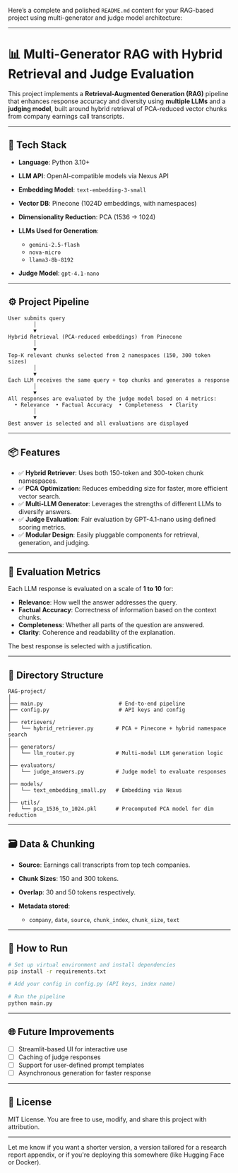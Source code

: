 Here’s a complete and polished `README.md` content for your RAG-based project using multi-generator and judge model architecture:

---

# 📊 Multi-Generator RAG with Hybrid Retrieval and Judge Evaluation

This project implements a **Retrieval-Augmented Generation (RAG)** pipeline that enhances response accuracy and diversity using **multiple LLMs** and a **judging model**, built around hybrid retrieval of PCA-reduced vector chunks from company earnings call transcripts.

---

## 🔧 Tech Stack

* **Language**: Python 3.10+
* **LLM API**: OpenAI-compatible models via Nexus API
* **Embedding Model**: `text-embedding-3-small`
* **Vector DB**: Pinecone (1024D embeddings, with namespaces)
* **Dimensionality Reduction**: PCA (1536 → 1024)
* **LLMs Used for Generation**:

  * `gemini-2.5-flash`
  * `nova-micro`
  * `llama3-8b-8192`
* **Judge Model**: `gpt-4.1-nano`

---

## ⚙️ Project Pipeline

```text
User submits query
        │
        ▼
Hybrid Retrieval (PCA-reduced embeddings) from Pinecone
        │
        ▼
Top-K relevant chunks selected from 2 namespaces (150, 300 token sizes)
        │
        ▼
Each LLM receives the same query + top chunks and generates a response
        │
        ▼
All responses are evaluated by the judge model based on 4 metrics:
  • Relevance  • Factual Accuracy  • Completeness  • Clarity
        │
        ▼
Best answer is selected and all evaluations are displayed
```

---

## 📦 Features

* ✅ **Hybrid Retriever**: Uses both 150-token and 300-token chunk namespaces.
* ✅ **PCA Optimization**: Reduces embedding size for faster, more efficient vector search.
* ✅ **Multi-LLM Generator**: Leverages the strengths of different LLMs to diversify answers.
* ✅ **Judge Evaluation**: Fair evaluation by GPT-4.1-nano using defined scoring metrics.
* ✅ **Modular Design**: Easily pluggable components for retrieval, generation, and judging.

---

## 🧠 Evaluation Metrics

Each LLM response is evaluated on a scale of **1 to 10** for:

* **Relevance**: How well the answer addresses the query.
* **Factual Accuracy**: Correctness of information based on the context chunks.
* **Completeness**: Whether all parts of the question are answered.
* **Clarity**: Coherence and readability of the explanation.

The best response is selected with a justification.

---

## 📁 Directory Structure

```
RAG-project/
│
├── main.py                        # End-to-end pipeline
├── config.py                      # API keys and config
│
├── retrievers/
│   └── hybrid_retriever.py       # PCA + Pinecone + hybrid namespace search
│
├── generators/
│   └── llm_router.py             # Multi-model LLM generation logic
│
├── evaluators/
│   └── judge_answers.py          # Judge model to evaluate responses
│
├── models/
│   └── text_embedding_small.py   # Embedding via Nexus
│
├── utils/
│   └── pca_1536_to_1024.pkl      # Precomputed PCA model for dim reduction
```

---

## 🗃️ Data & Chunking

* **Source**: Earnings call transcripts from top tech companies.
* **Chunk Sizes**: 150 and 300 tokens.
* **Overlap**: 30 and 50 tokens respectively.
* **Metadata stored**:

  * `company`, `date`, `source`, `chunk_index`, `chunk_size`, `text`

---

## 🚀 How to Run

```bash
# Set up virtual environment and install dependencies
pip install -r requirements.txt

# Add your config in config.py (API keys, index name)

# Run the pipeline
python main.py
```

---

## 🌐 Future Improvements

* [ ] Streamlit-based UI for interactive use
* [ ] Caching of judge responses
* [ ] Support for user-defined prompt templates
* [ ] Asynchronous generation for faster response

---

## 📝 License

MIT License. You are free to use, modify, and share this project with attribution.

---

Let me know if you want a shorter version, a version tailored for a research report appendix, or if you're deploying this somewhere (like Hugging Face or Docker).
